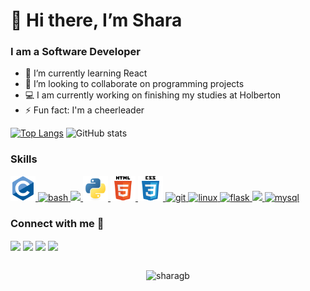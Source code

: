 # 👋 Hi there, I’m Shara

### I am a Software Developer
- 🌱 I’m currently learning React
- 💞️ I’m looking to collaborate on programming projects
- ‍💻 I am currently working on finishing my studies at Holberton
- ⚡ Fun fact: I'm a cheerleader

[![Top Langs](https://github-readme-stats.vercel.app/api/top-langs/?username=SharaGB&theme=cobalt)](https://github.com/anuraghazra/github-readme-stats)
![GitHub stats](https://github-readme-stats-eight-theta.vercel.app/api?username=SharaGB&show_icons=true&theme=cobalt&include_all_commits=true&count_private=true)

<h3> Skills </h3>
<a href="https://www.cprogramming.com/" target="_blank"> <img src="https://raw.githubusercontent.com/devicons/devicon/master/icons/c/c-original.svg" alt="c" width="40" height="40"/> </a>
<a href="https://www.gnu.org/software/bash/" target="_blank"> <img src="https://www.vectorlogo.zone/logos/gnu_bash/gnu_bash-icon.svg" alt="bash" width="40" height="40"/> </a>
<a href="https://www.linux.org" > <img width ='32px' src ='https://raw.githubusercontent.com/rahulbanerjee26/githubAboutMeGenerator/main/icons/linux.svg'> </a>
<a href="https://www.python.org" target="_blank"> <img src="https://raw.githubusercontent.com/devicons/devicon/master/icons/python/python-original.svg" alt="python" width="40" height="40"/> </a>
<a href="https://www.w3.org/html/" target="_blank"> <img src="https://raw.githubusercontent.com/devicons/devicon/master/icons/html5/html5-original-wordmark.svg" alt="html5" width="40" height="40"/> </a>
<a href="https://www.w3schools.com/css/" target="_blank"> <img src="https://raw.githubusercontent.com/devicons/devicon/master/icons/css3/css3-original-wordmark.svg" alt="css3" width="40" height="40"/>
</a> <a href="https://git-scm.com/" target="_blank"> <img src="https://www.vectorlogo.zone/logos/git-scm/git-scm-icon.svg" alt="git" width="40" height="40"/> </a> <a href="https://ubuntu.com" target="_blank"> <img src="https://cdn.svgporn.com/logos/ubuntu.svg" alt="linux" width="40" height="40"/> </a>
<a href="https://flask.palletsprojects.com/en/2.0.x/" target="_blank"> <img src="https://cdn.svgporn.com/logos/flask.svg" alt="flask" width="40" height="40"/> </a>
<a href="https://www.javascript.com" > <img width ='32px' src ='https://raw.githubusercontent.com/rahulbanerjee26/githubAboutMeGenerator/main/icons/javascript.svg'> </a>
<a href="https://dev.mysql.com" target="_blank"> <img src="https://cdn.svgporn.com/logos/mysql.svg" alt="mysql" width="40" height="40"/> </a> </p>

<h3> Connect with me 💬 </h3>
<a href="mailto:shara.garcia.betancur@gmail.com"><img src="https://i.pinimg.com/originals/84/7c/08/847c083cc09040091439e3c05d1fedde.png" width="42px" align = 'center'></a>
<a href = 'https://www.linkedin.com/in/sharagb/'> <img width = '32px' align= 'center' src="https://raw.githubusercontent.com/rahulbanerjee26/githubAboutMeGenerator/main/icons/linked-in-alt.svg"/></a> 
<a href = 'https://twitter.com/_Rassvet_x'> <img width = '32px' align= 'center' src="https://raw.githubusercontent.com/rahulbanerjee26/githubAboutMeGenerator/main/icons/twitter.svg"/></a> 
<a href = 'https://github.com/SharaGB?tab=repositories'> <img width = '32px' align= 'center' src="https://raw.githubusercontent.com/rahulbanerjee26/githubAboutMeGenerator/main/icons/github.svg"/></a> 

<br>
<br>
<p align="center"> <img src="https://komarev.com/ghpvc/?username=SharaGB&label=Profile%20views&color=a95dd9&style=flat%22" alt="sharagb" /> </p>
</br>
</br>
